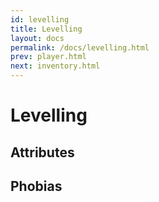 ```yaml
---
id: levelling
title: Levelling
layout: docs
permalink: /docs/levelling.html
prev: player.html
next: inventory.html
---
```


# [<i class=icon-anchor></i>](#levelling)<a name=”levelling”>Levelling</a>

## [<i class=icon-anchor></i>](#levelling-attributes)<a name=”levelling-attributes”>Attributes</a>

## [<i class=icon-anchor></i>](#levelling-phobias)<a name=”levelling-phobias”>Phobias</a>
